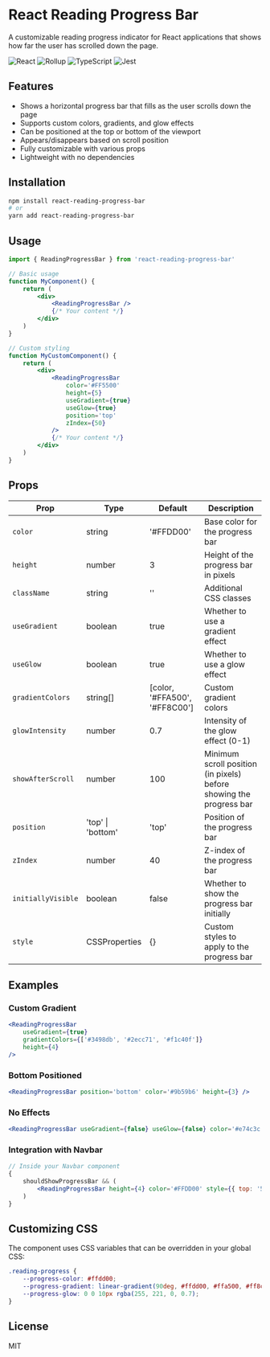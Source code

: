 # React Reading Progress Bar

A customizable reading progress indicator for React applications that shows how
far the user has scrolled down the page.

![React](https://img.shields.io/badge/React-18-purple)
![Rollup](https://img.shields.io/badge/Rollup-3-green)
![TypeScript](https://img.shields.io/badge/TypeScript-5-blue)
![Jest](https://img.shields.io/badge/Jest-29.7.0-C21325)

## Features

- Shows a horizontal progress bar that fills as the user scrolls down the page
- Supports custom colors, gradients, and glow effects
- Can be positioned at the top or bottom of the viewport
- Appears/disappears based on scroll position
- Fully customizable with various props
- Lightweight with no dependencies

## Installation

```bash
npm install react-reading-progress-bar
# or
yarn add react-reading-progress-bar
```

## Usage

```jsx
import { ReadingProgressBar } from 'react-reading-progress-bar'

// Basic usage
function MyComponent() {
	return (
		<div>
			<ReadingProgressBar />
			{/* Your content */}
		</div>
	)
}

// Custom styling
function MyCustomComponent() {
	return (
		<div>
			<ReadingProgressBar
				color='#FF5500'
				height={5}
				useGradient={true}
				useGlow={true}
				position='top'
				zIndex={50}
			/>
			{/* Your content */}
		</div>
	)
}
```

## Props

| Prop               | Type              | Default                       | Description                                                         |
| ------------------ | ----------------- | ----------------------------- | ------------------------------------------------------------------- |
| `color`            | string            | '#FFDD00'                     | Base color for the progress bar                                     |
| `height`           | number            | 3                             | Height of the progress bar in pixels                                |
| `className`        | string            | ''                            | Additional CSS classes                                              |
| `useGradient`      | boolean           | true                          | Whether to use a gradient effect                                    |
| `useGlow`          | boolean           | true                          | Whether to use a glow effect                                        |
| `gradientColors`   | string[]          | [color, '#FFA500', '#FF8C00'] | Custom gradient colors                                              |
| `glowIntensity`    | number            | 0.7                           | Intensity of the glow effect (0-1)                                  |
| `showAfterScroll`  | number            | 100                           | Minimum scroll position (in pixels) before showing the progress bar |
| `position`         | 'top' \| 'bottom' | 'top'                         | Position of the progress bar                                        |
| `zIndex`           | number            | 40                            | Z-index of the progress bar                                         |
| `initiallyVisible` | boolean           | false                         | Whether to show the progress bar initially                          |
| `style`            | CSSProperties     | {}                            | Custom styles to apply to the progress bar                          |

## Examples

### Custom Gradient

```jsx
<ReadingProgressBar
	useGradient={true}
	gradientColors={['#3498db', '#2ecc71', '#f1c40f']}
	height={4}
/>
```

### Bottom Positioned

```jsx
<ReadingProgressBar position='bottom' color='#9b59b6' height={3} />
```

### No Effects

```jsx
<ReadingProgressBar useGradient={false} useGlow={false} color='#e74c3c' />
```

### Integration with Navbar

```jsx
// Inside your Navbar component
{
	shouldShowProgressBar && (
		<ReadingProgressBar height={4} color='#FFDD00' style={{ top: '56px' }} />
	)
}
```

## Customizing CSS

The component uses CSS variables that can be overridden in your global CSS:

```css
.reading-progress {
	--progress-color: #ffdd00;
	--progress-gradient: linear-gradient(90deg, #ffdd00, #ffa500, #ff8c00);
	--progress-glow: 0 0 10px rgba(255, 221, 0, 0.7);
}
```

## License

MIT
